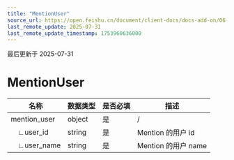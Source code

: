 ```yaml
---
title: "MentionUser"
source_url: https://open.feishu.cn/document/client-docs/docs-add-on/06-data-structure/BlockData/textblockdata/MentionUser
last_remote_update: 2025-07-31
last_remote_update_timestamp: 1753960636000
---
```

最后更新于 2025-07-31

# MentionUser
| **名称**       | **数据类型** | **是否必填** | **描述**           |
| ------------ | -------- | -------- | ---------------- |
| mention_user | object   | 是        | /                |
|  ∟user_id    | string   | 是        | Mention 的用户 id   |
|  ∟user_name  | string   | 是        | Mention 的用户 name
